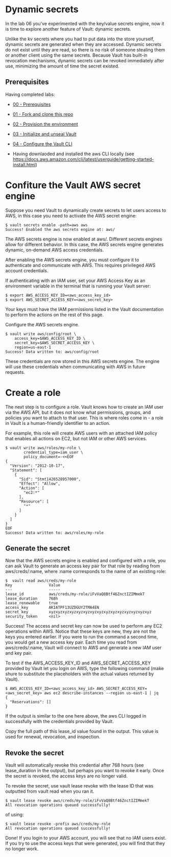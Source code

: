 # Dynamic secrets

In the lab 06 you've experimented with the key/value secrets engine, now it is time to explore another feature of Vault: dynamic secrets.

Unlike the kv secrets where you had to put data into the store yourself, dynamic secrets are generated when they are accessed. Dynamic secrets do not exist until they are read, so there is no risk of someone stealing them or another client using the same secrets. Because Vault has built-in revocation mechanisms, dynamic secrets can be revoked immediately after use, minimizing the amount of time the secret existed.

## Prerequisites 

Having completed labs:

- [00 - Prerequisites](./labs/00-Prerequisites/README.md)

- [01 - Fork and clone this repo](./labs/01-Fork_and_clone_this_repo/README.md)

- [02 - Provision the environment](./labs/02-Provision_the_environment/README.md)

- [03 - Initialize and unseal Vault](./labs/03-Initialize_and_unseal_vault/README.md)

- [04 - Configure the Vault CLI](./labs/04-Configure_Vault_CLI/README.md)

- Having downlaoded and installed the aws CLI locally (see https://docs.aws.amazon.com/cli/latest/userguide/getting-started-install.html)

# Confiture the Vault AWS secret engine

Suppose you need Vault to dynamically create secrets to let users access to AWS, in this case you need to activate the AWS secret engine:

```console
$ vault secrets enable -path=aws aws
Success! Enabled the aws secrets engine at: aws/
```

The AWS secrets engine is now enabled at aws/. Different secrets engines allow for different behavior. In this case, the AWS secrets engine generates dynamic, on-demand AWS access credentials.

After enabling the AWS secrets engine, you must configure it to authenticate and communicate with AWS. This requires privileged AWS account credentials.

If authenticating with an IAM user, set your AWS Access Key as an environment variable in the terminal that is running your Vault server:

```console
$ export AWS_ACCESS_KEY_ID=<aws_access_key_id>
$ export AWS_SECRET_ACCESS_KEY=<aws_secret_key>
```

Your keys must have the IAM permissions listed in the Vault documentation to perform the actions on the rest of this page.

Configure the AWS secrets engine.

```console
$ vault write aws/config/root \
    access_key=$AWS_ACCESS_KEY_ID \
    secret_key=$AWS_SECRET_ACCESS_KEY \
    region=us-east-1
Success! Data written to: aws/config/root
```

These credentials are now stored in this AWS secrets engine. The engine will use these credentials when communicating with AWS in future requests.

# Create a role

The next step is to configure a role. Vault knows how to create an IAM user via the AWS API, but it does not know what permissions, groups, and policies you want to attach to that user. This is where roles come in - a role in Vault is a human-friendly identifier to an action.

For example, this role will create AWS users with an attached IAM policy that enables all actions on EC2, but not IAM or other AWS services.

```
$ vault write aws/roles/my-role \
        credential_type=iam_user \
        policy_document=-<<EOF
{
  "Version": "2012-10-17",
  "Statement": [
    {
      "Sid": "Stmt1426528957000",
      "Effect": "Allow",
      "Action": [
        "ec2:*"
      ],
      "Resource": [
        "*"
      ]
    }
  ]
}
EOF
Success! Data written to: aws/roles/my-role
```

## Generate the secret

Now that the AWS secrets engine is enabled and configured with a role, you can ask Vault to generate an access key pair for that role by reading from aws/creds/:name, where :name corresponds to the name of an existing role:

```console
$  vault read aws/creds/my-role
Key                Value
---                -----
lease_id           aws/creds/my-role/iFvVaQ8Btf46ZnctIZIMmekT
lease_duration     768h
lease_renewable    true
access_key         AKIATPF13UZDGUY2TMA4EN
secret_key         xyzxyzxyzxyzxyzxyzxyzxyzxyzxyzxyzxyzxyzxyzxyz
security_token     <nil>
```

Success! The access and secret key can now be used to perform any EC2 operations within AWS. Notice that these keys are new, they are not the keys you entered earlier. If you were to run the command a second time, you would get a new access key pair. Each time you read from aws/creds/:name, Vault will connect to AWS and generate a new IAM user and key pair.

To test if the AWS_ACCESS_KEY_ID and AWS_SECRET_ACCESS_KEY provided by Vault let you login on AWS, type the following command (make shure to substitute the placeholders with the actual values returned by Vault). 

```console
$ AWS_ACCESS_KEY_ID=<aws_access_key_id> AWS_SECRET_ACCESS_KEY=<aws_secret_key> aws ec2 describe-instances --region us-east-1 | jq
{
  "Reservations": []
}
```

If the output is similar to the one here above, the aws CLI logged in successfully with the credentials provided by Vault.

Copy the full path of this lease_id value found in the output. This value is used for renewal, revocation, and inspection.

## Revoke the secret

Vault will automatically revoke this credential after 768 hours (see lease_duration in the output), but perhaps you want to revoke it early. Once the secret is revoked, the access keys are no longer valid.

To revoke the secret, use vault lease revoke with the lease ID that was outputted from vault read when you ran it.

```console
$ vault lease revoke aws/creds/my-role/iFvVaQ8Btf46ZnctIZIMmekT
All revocation operations queued successfully!
```

of using:

```console
$ vault lease revoke -prefix aws/creds/my-role
All revocation operations queued successfully!
```

Done! If you login to your AWS account, you will see that no IAM users exist. If you try to use the access keys that were generated, you will find that they no longer work.